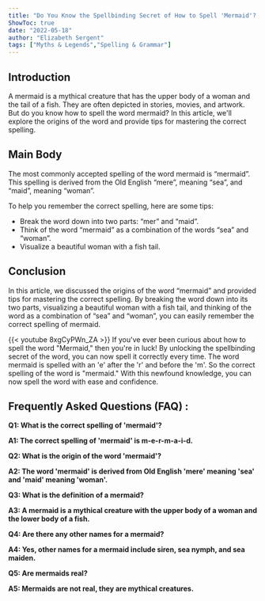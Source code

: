 ```yaml
---
title: "Do You Know the Spellbinding Secret of How to Spell 'Mermaid'? Find Out Now!"
ShowToc: true 
date: "2022-05-18"
author: "Elizabeth Sergent" 
tags: ["Myths & Legends","Spelling & Grammar"]
---
```

## Introduction

A mermaid is a mythical creature that has the upper body of a woman and the tail of a fish. They are often depicted in stories, movies, and artwork. But do you know how to spell the word mermaid? In this article, we'll explore the origins of the word and provide tips for mastering the correct spelling.

## Main Body

The most commonly accepted spelling of the word mermaid is “mermaid”. This spelling is derived from the Old English “mere”, meaning “sea”, and “maid”, meaning “woman”. 

To help you remember the correct spelling, here are some tips:

- Break the word down into two parts: “mer” and “maid”. 
- Think of the word “mermaid” as a combination of the words “sea” and “woman”. 
- Visualize a beautiful woman with a fish tail. 

## Conclusion

In this article, we discussed the origins of the word “mermaid” and provided tips for mastering the correct spelling. By breaking the word down into its two parts, visualizing a beautiful woman with a fish tail, and thinking of the word as a combination of “sea” and “woman”, you can easily remember the correct spelling of mermaid.

{{< youtube 8xgCyPWn_ZA >}} 
If you've ever been curious about how to spell the word "Mermaid," then you're in luck! By unlocking the spellbinding secret of the word, you can now spell it correctly every time. The word mermaid is spelled with an 'e' after the 'r' and before the 'm'. So the correct spelling of the word is "mermaid." With this newfound knowledge, you can now spell the word with ease and confidence.

## Frequently Asked Questions (FAQ) :
**Q1: What is the correct spelling of 'mermaid'?**

**A1: The correct spelling of 'mermaid' is m-e-r-m-a-i-d.**

**Q2: What is the origin of the word 'mermaid'?**

**A2: The word 'mermaid' is derived from Old English 'mere' meaning 'sea' and 'maid' meaning 'woman'.**

**Q3: What is the definition of a mermaid?**

**A3: A mermaid is a mythical creature with the upper body of a woman and the lower body of a fish.**

**Q4: Are there any other names for a mermaid?**

**A4: Yes, other names for a mermaid include siren, sea nymph, and sea maiden.**

**Q5: Are mermaids real?**

**A5: Mermaids are not real, they are mythical creatures.**





